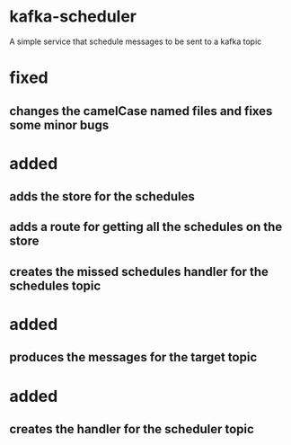 # kafka-scheduler
A simple service that schedule messages to be sent to a kafka topic


# fixed
## changes the camelCase named files and fixes some minor bugs

# added
## adds the store for the schedules
## adds a route for getting all the schedules on the store
## creates the missed schedules handler for the schedules topic

# added
## produces the messages for the target topic

# added
## creates the handler for the scheduler topic
